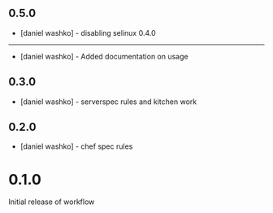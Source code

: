 0.5.0
-----
- [daniel washko] - disabling selinux
0.4.0
-----
- [daniel washko] - Added documentation on usage

0.3.0
-----
- [daniel washko] - serverspec rules and kitchen work

0.2.0
-----
- [daniel washko] - chef spec rules

# 0.1.0

Initial release of workflow
